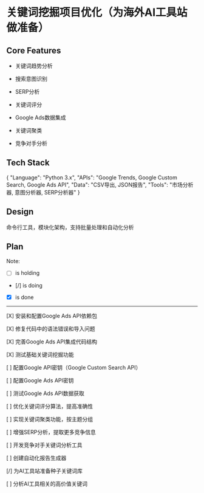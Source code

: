 # 关键词挖掘项目优化（为海外AI工具站做准备）

## Core Features

- 关键词趋势分析

- 搜索意图识别

- SERP分析

- 关键词评分

- Google Ads数据集成

- 关键词聚类

- 竞争对手分析

## Tech Stack

{
  "Language": "Python 3.x",
  "APIs": "Google Trends, Google Custom Search, Google Ads API",
  "Data": "CSV导出, JSON报告",
  "Tools": "市场分析器, 意图分析器, SERP分析器"
}

## Design

命令行工具，模块化架构，支持批量处理和自动化分析

## Plan

Note: 

- [ ] is holding
- [/] is doing
- [X] is done

---

[X] 安装和配置Google Ads API依赖包

[X] 修复代码中的语法错误和导入问题

[X] 完善Google Ads API集成代码结构

[X] 测试基础关键词挖掘功能

[ ] 配置Google API密钥（Google Custom Search API）

[ ] 配置Google Ads API密钥

[ ] 测试Google Ads API数据获取

[ ] 优化关键词评分算法，提高准确性

[ ] 实现关键词聚类功能，按主题分组

[ ] 增强SERP分析，提取更多竞争信息

[ ] 开发竞争对手关键词分析工具

[ ] 创建自动化报告生成器

[/] 为AI工具站准备种子关键词库

[ ] 分析AI工具相关的高价值关键词
